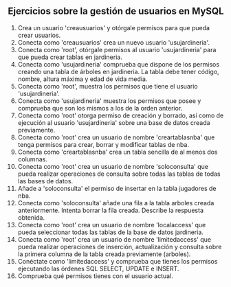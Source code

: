## Ejercicios sobre la gestión de usuarios en MySQL

1. Crea un usuario 'creausuarios' y otórgale permisos para que pueda crear usuarios.
2. Conecta como 'creausuarios' crea un nuevo usuario 'usujardineria'.
3. Conecta como 'root', otórgale permisos al usuario 'usujardineria' para que pueda crear tablas en jardineria.
4. Conecta como 'usujardineria' comprueba que dispone de los permisos creando una tabla de árboles en jardineria. La tabla debe tener código, nombre, altura máxima y edad de vida media.
5. Conecta como 'root', muestra los permisos que tiene el usuario 'usujardineria'.
6. Conecta como 'usujardineria' muestra los permisos que posee y comprueba que son los mismos a los de la orden anterior.
7. Conecta como 'root' otorga permiso de creación y borrado, así como de ejecución al usuario 'usujardineria' sobre una base de datos creada previamente.
8. Conecta como 'root' crea un usuario de nombre 'creartablasnba' que tenga permisos para crear, borrar y modificar tablas de nba.
9. Conecta como 'creartablasnba' crea un tabla sencilla de al menos dos columnas.
10. Conecta como 'root' crea un usuario de nombre 'soloconsulta' que pueda realizar operaciones de consulta sobre todas las tablas de todas las bases de datos.
11. Añade a 'soloconsulta' el permiso de insertar en la tabla jugadores de nba.
12. Conecta como 'soloconsulta' añade una fila a la tabla arboles creada anteriormente. Intenta borrar la fila creada. Describe la respuesta obtenida.
13. Conecta como 'root' crea un usuario de nombre 'localaccess' que pueda seleccionar todas las tablas de la base de datos jardineria.
14. Conecta como 'root' crea un usuario de nombre 'limitedaccess' que pueda realizar operaciones de inserción, actualización y consulta sobre la primera columna de la tabla creada previamente (arboles).
15. Conéctate como 'limitedaccess' y comprueba que tienes los permisos ejecutando las órdenes SQL SELECT, UPDATE e INSERT.
16. Comprueba qué permisos tienes con el usuario actual.
